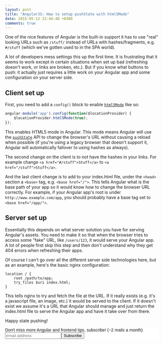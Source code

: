 ```yaml
---
layout: post
title: "AngularJS: How to setup pushState with html5Mode"
date: 2015-05-12 22:44:40 +0300
comments: true
---
```


One of the nice features of Angular is the built-in support it has to use "real" looking URLs such as `/stuff/` instead of URLs with hashes/fragments, e.g. `#/stuff` (which we've gotten used to in the SPA world).

A lot of developers mess settings this up the first time. It is frustrating that it seems to work except in certain situations when set up bad (refreshing doesn't work, or links are broken, etc.). But if you know what buttons to push: it actually just requires a little work on your Angular app and some configuration on your server side.

## Client set up

First, you need to add a `config()` block to enable [`html5Mode`](https://docs.angularjs.org/guide/$location#html5-mode) like so:

```javascript
angular.module('app').config(function($locationProvider) {
    $locationProvider.html5Mode(true);
});
```

This enables HTML5 mode in Angular. This mode means Angular will use the [`pushState`](https://developer.mozilla.org/en-US/docs/Web/Guide/API/DOM/Manipulating_the_browser_history?redirectlocale=en-US&redirectslug=Web%2FGuide%2FDOM%2FManipulating_the_browser_history) API to change the browser's URL without causing a reload when possible (if you're using a legacy browser that doesn't support it, Angular will automatically fallover to using hashes as always).

The second change on the client is to not have the hashes in your links. For example change `<a href="#/stuff">Stuff</a>` to `<a href="/stuff">Stuff</a>`.

And the last client change is to add to your index.html file, under the `<head>` section a `<base>` tag, e.g. `<base href="/">`. This tells Angular what is the base path of your app so it would know how to change the browser URL correctly. For example, if your Angular app's root is under `http://www.example.com/app`, you should probably have a base tag set to `<base href="/app/">`.

## Server set up

Essentially this depends on what server solution you have for serving Angular's assets. You need to make it so that when the browser tries to access some "fake" URL, like `/users/123`, it would serve your Angular app. A lot of people first skip this step and then don't understand why they get 404 errors when refreshing their apps.

Of course I can't go over all the different server side technologies here, but as an example, here's the basic nginx configuration:

```
location / {
    root /path/to/app;
    try_files $uri index.html;
}
```

This tells nginx to try and fetch the file at the URL. If it really exists (e.g. it's a javascript file, an image, etc.) it would be served to the client. If it doesn't exist we assume it's a URL that Angular should manage and just return the index.html file to serve the Angular app and have it take over from there.

Happy state pushing!

<!-- Begin MailChimp Signup Form -->
<link href="http://cdn-images.mailchimp.com/embedcode/slim-081711.css" rel="stylesheet" type="text/css">
<style type="text/css">
    #mc_embed_signup{background:#fff; clear:left; font:14px Helvetica,Arial,sans-serif; }
    /* Add your own MailChimp form style overrides in your site stylesheet or in this style block.
       We recommend moving this block and the preceding CSS link to the HEAD of your HTML file. */
</style>
<div id="mc_embed_signup">
<form action="http://codelord.us6.list-manage.com/subscribe/post?u=78b36f07d7d2e7e91eb8deee3&amp;id=c9a8d439c8" method="post" id="mc-embedded-subscribe-form" name="mc-embedded-subscribe-form" class="validate" target="_blank" novalidate>
    <label for="mce-EMAIL">Don't miss more Angular and frontend tips, subscribe! (~2 mails a month)</label>
    <input type="email" value="" name="EMAIL" class="email" id="mce-EMAIL" placeholder="email address" required style="display: inline"><!--
    --><input type="submit" value="Subscribe" name="subscribe" id="mc-embedded-subscribe" class="button" style="display: inline">
    <input type="hidden" value="" name="SIGNUP_URL" class="email" id="mce-SIGNUP_URL">
</form>
</div>
<script type="text/javascript">
document.getElementById('mce-SIGNUP_URL').value = document.location.href;
</script>
<!--End mc_embed_signup-->
